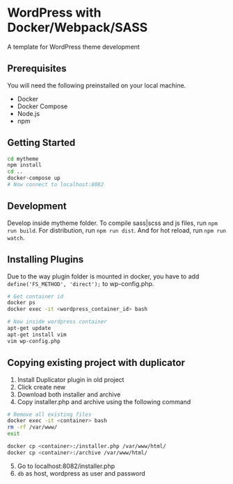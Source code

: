 # WordPress with Docker/Webpack/SASS
A template for WordPress theme development

## Prerequisites
You will need the following preinstalled on your local machine.
- Docker
- Docker Compose
- Node.js
- npm

## Getting Started
```sh
cd mytheme
npm install
cd ..
docker-compose up
# Now connect to localhost:8082
```

## Development
Develop inside mytheme folder. To compile sass|scss and js files, run `npm run build`. For distribution, run `npm run dist`. And for hot reload, run `npm run watch`.

## Installing Plugins
Due to the way plugin folder is mounted in docker, you have to add `define('FS_METHOD', 'direct');` to wp-config.php.


```sh
# Get container id
docker ps
docker exec -it <wordpress_container_id> bash

# Now inside wordpress container
apt-get update
apt-get install vim
vim wp-config.php
```


## Copying existing project with duplicator
1. Install Duplicator plugin in old project
2. Click create new
3. Download both installer and archive
4. Copy installer.php and archive using the following command

```sh
# Remove all existing files
docker exec -it <container> bash
rm -rf /var/www/
exit

docker cp <container>:/installer.php /var/www/html/
docker cp <container>:/archive /var/www/html/
```
5. Go to localhost:8082/installer.php
6. `db` as host, wordpress as user and password
